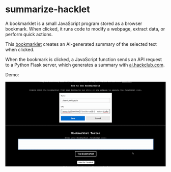 # summarize-hacklet

A bookmarklet is a small JavaScript program stored as a browser bookmark. When clicked, it runs code to modify a webpage, extract data, or perform quick actions.

This [bookmarklet](https://github.com/eesazahed/summarize-hacklet/blob/main/bookmarklet/bookmarklet.js) creates an AI-generated summary of the selected text when clicked.

When the bookmark is clicked, a JavaScript function sends an API request to a Python Flask server, which generates a summary with [ai.hackclub.com](https://ai.hackclub.com/).

Demo:

![image](https://raw.githubusercontent.com/eesazahed/summarize-hacklet/refs/heads/main/assets/demo.gif)